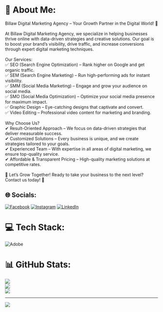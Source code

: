 # 💫 About Me:
Billaw Digital Marketing Agency – Your Growth Partner in the Digital World! 🚀<br><br>At Billaw Digital Marketing Agency, we specialize in helping businesses thrive online with data-driven strategies and creative solutions. Our goal is to boost your brand’s visibility, drive traffic, and increase conversions through expert digital marketing techniques.<br><br>Our Services:<br>✅ SEO (Search Engine Optimization) – Rank higher on Google and get organic traffic.<br>✅ SEM (Search Engine Marketing) – Run high-performing ads for instant visibility.<br>✅ SMM (Social Media Marketing) – Engage and grow your audience on social media.<br>✅ SMO (Social Media Optimization) – Optimize your social media presence for maximum impact.<br>✅ Graphic Design – Eye-catching designs that captivate and convert.<br>✅ Video Editing – Professional video content for marketing and branding.<br><br>Why Choose Us?<br>✔ Result-Oriented Approach – We focus on data-driven strategies that deliver measurable success.<br>✔ Customized Solutions – Every business is unique, and we create strategies tailored to your goals.<br>✔ Experienced Team – With expertise in all areas of digital marketing, we ensure top-quality service.<br>✔ Affordable & Transparent Pricing – High-quality marketing solutions at competitive rates.<br><br>📩 Let’s Grow Together! Ready to take your business to the next level? Contact us today! 🚀


## 🌐 Socials:
[![Facebook](https://img.shields.io/badge/Facebook-%231877F2.svg?logo=Facebook&logoColor=white)](https://facebook.com/https://www.facebook.com/bbmdigimarketingagency/) [![Instagram](https://img.shields.io/badge/Instagram-%23E4405F.svg?logo=Instagram&logoColor=white)](https://instagram.com/https://www.instagram.com/bbmdigimarketingagency/) [![LinkedIn](https://img.shields.io/badge/LinkedIn-%230077B5.svg?logo=linkedin&logoColor=white)](https://linkedin.com/in/https://www.linkedin.com/in/billawbaran/) 

# 💻 Tech Stack:
![Adobe](https://img.shields.io/badge/adobe-%23FF0000.svg?style=for-the-badge&logo=adobe&logoColor=white)
# 📊 GitHub Stats:
![](https://github-readme-stats.vercel.app/api?username=billaw380&theme=dark&hide_border=false&include_all_commits=false&count_private=false)<br/>
![](https://github-readme-streak-stats.herokuapp.com/?user=billaw380&theme=dark&hide_border=false)<br/>
![](https://github-readme-stats.vercel.app/api/top-langs/?username=billaw380&theme=dark&hide_border=false&include_all_commits=false&count_private=false&layout=compact)

---
[![](https://visitcount.itsvg.in/api?id=billaw380&icon=0&color=0)](https://visitcount.itsvg.in)

<!-- Proudly created with GPRM ( https://gprm.itsvg.in ) -->
